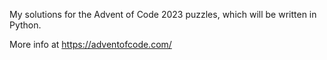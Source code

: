 My solutions for the Advent of Code 2023 puzzles, which will be written in Python.

More info at https://adventofcode.com/